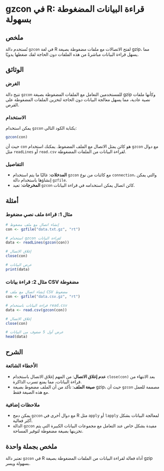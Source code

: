 <!--
Meta Description: # gzcon في R: قراءة البيانات المضغوطة بسهولة ## ملخص تُستخدم دالة `gzcon` في لغة R لفتح الاتصالات مع ملفات مضغوطة بصيغة gzip، مما يسهل قراءة البيانات ...
Meta Keywords: gzcon, البيانات, con, قراءة, csv
-->

# gzcon في R: قراءة البيانات المضغوطة بسهولة

## ملخص
تُستخدم دالة `gzcon` في لغة R لفتح الاتصالات مع ملفات مضغوطة بصيغة gzip، مما يسهل قراءة البيانات مباشرةً من هذه الملفات دون الحاجة لفك ضغطها يدويًا.

## الوثائق
### الغرض
تتيح دالة `gzcon` للمستخدمين التعامل مع الملفات المضغوطة بصيغة gzip وكأنها ملفات نصية عادية، مما يسهل معالجة البيانات دون الحاجة لتخزين الملفات المضغوطة على القرص.

### الاستخدام
يمكن استخدام `gzcon` بكتابة الكود التالي:

```R
gzcon(con)
```

حيث أن `con` هو كائن يمثل الاتصال مع الملف المضغوط. يمكنك استخدام `gzcon` مع دوال مثل `readLines` أو `read.csv` لقراءة البيانات من الملفات المضغوطة.

### التفاصيل
- **المدخلات**: غالبًا ما يتم استخدام `gzcon` مع كائنات من نوع `connection`، والتي يمكن إنشاؤها باستخدام دالة `gzfile`.
- **المخرجات**: تعيد `gzcon` كائن اتصال يمكن استخدامه في قراءة البيانات.

## أمثلة
### مثال 1: قراءة ملف نصي مضغوط
```R
# إنشاء اتصال مع ملف مضغوط
con <- gzfile("data.txt.gz", "rt")

# استخدام gzcon لقراءة البيانات
data <- readLines(gzcon(con))

# إغلاق الاتصال
close(con)

# عرض البيانات
print(data)
```

### مثال 2: قراءة بيانات CSV مضغوطة
```R
# إنشاء اتصال مع ملف CSV مضغوط
con <- gzfile("data.csv.gz", "rt")

# قراءة البيانات باستخدام read.csv
data <- read.csv(gzcon(con))

# إغلاق الاتصال
close(con)

# عرض أول 5 صفوف من البيانات
head(data)
```

## الشرح
### الأخطاء الشائعة
- **عدم إغلاق الاتصال**: من المهم إغلاق الاتصال باستخدام `close(con)` بعد الانتهاء من قراءة البيانات، مما يمنع تسرب الذاكرة.
- **صيغة الملف**: تأكد من أن الملف مضغوط بصيغة gzip، حيث أن `gzcon` مصممة للعمل مع هذه الصيغة فقط.

### ملاحظات إضافية
- يمكن دمج `gzcon` مع دوال أخرى في R مثل `apply` أو `lapply` لمعالجة البيانات بشكل أكثر فعالية.
- الدالة `gzcon` مفيدة بشكل خاص عند التعامل مع مجموعات البيانات الكبيرة التي يتم تخزينها بصيغة مضغوطة لتوفير المساحة.

## ملخص بجملة واحدة
تعتبر دالة `gzcon` في R أداة فعالة لقراءة البيانات من الملفات المضغوطة بصيغة gzip بسهولة ويسر.